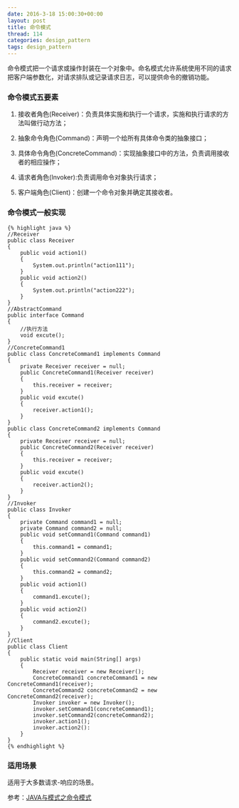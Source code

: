 ```yaml
---
date: 2016-3-18 15:00:30+00:00
layout: post
title: 命令模式
thread: 114
categories: design_pattern
tags: design_pattern
---
```


命令模式把一个请求或操作封装在一个对象中。命名模式允许系统使用不同的请求把客户端参数化，对请求排队或记录请求日志，可以提供命令的撤销功能。

### 命令模式五要素 ###

1. 接收者角色(Receiver)：负责具体实施和执行一个请求，实施和执行请求的方法叫做行动方法；

2. 抽象命令角色(Command)：声明一个给所有具体命令类的抽象接口；

3. 具体命令角色(ConcreteCommand)：实现抽象接口中的方法，负责调用接收者的相应操作；

4. 请求者角色(Invoker):负责调用命令对象执行请求；

5. 客户端角色(Client)：创建一个命令对象并确定其接收者。


### 命令模式一般实现 ###

	{% highlight java %}
	//Receiver
	public class Receiver
	{
		public void action1()
		{
			System.out.println("action111");
		}
		public void action2()
		{
			System.out.println("action222");
		}
	}
	//AbstractCommand
	public interface Command 
	{
		//执行方法
		void excute();
	}
	//ConcreteCommand1
	public class ConcreteCommand1 implements Command
	{
		private Receiver receiver = null;
		public ConcreteCommand1(Receiver receiver)
		{
			this.receiver = receiver;
		}
		public void excute()
		{
			receiver.action1();
		}
	}
	public class ConcreteCommand2 implements Command
	{
		private Receiver receiver = null;
		public ConcreteCommand2(Receiver receiver)
		{
			this.receiver = receiver;
		}
		public void excute()
		{
			receiver.action2();
		}
	}
	//Invoker
	public class Invoker
	{
		private Command command1 = null;
		private Command command2 = null;
		public void setCommand1(Command command1)
		{
			this.command1 = command1;
		}
		public void setCommand2(Command command2)
		{
			this.command2 = command2;
		}
		public void action1()
		{
			command1.excute();
		}
		public void action2()
		{
			command2.excute();
		}
	}
	//Client
	public class Client
	{
		public static void main(String[] args)
		{
			Receiver receiver = new Receiver();
			ConcreteCommand1 concreteCommand1 = new ConcreteCommand1(receiver);
			ConcreteCommand2 concreteCommand2 = new ConcreteCommand2(receiver);
			Invoker invoker = new Invoker();
			invoker.setCommand1(concreteCommand1);
			invoker.setCommand2(concreteCommand2);
			invoker.action1();
			invoker.action2():
		}
	}
	{% endhighlight %}


### 适用场景 ###

适用于大多数请求-响应的场景。


参考：[JAVA与模式之命令模式](http://www.cnblogs.com/java-my-life/archive/2012/06/01/2526972.html)